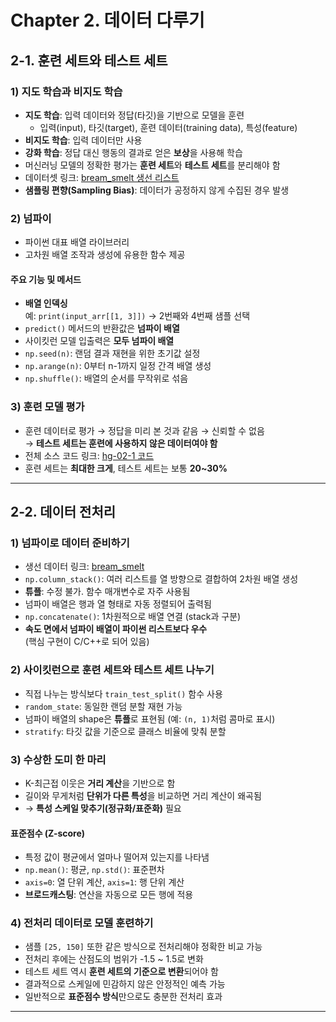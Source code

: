 # Chapter 2. 데이터 다루기

## 2-1. 훈련 세트와 테스트 세트

### 1) 지도 학습과 비지도 학습
- **지도 학습**: 입력 데이터와 정답(타깃)을 기반으로 모델을 훈련  
  - 입력(input), 타깃(target), 훈련 데이터(training data), 특성(feature)
- **비지도 학습**: 입력 데이터만 사용
- **강화 학습**: 정답 대신 행동의 결과로 얻은 **보상**을 사용해 학습
- 머신러닝 모델의 정확한 평가는 **훈련 세트**와 **테스트 세트**를 분리해야 함
- 데이터셋 링크: [bream_smelt 생선 리스트](http://bit.ly/bream_smelt)
- **샘플링 편향(Sampling Bias)**: 데이터가 공정하지 않게 수집된 경우 발생

### 2) 넘파이
- 파이썬 대표 배열 라이브러리  
- 고차원 배열 조작과 생성에 유용한 함수 제공

#### 주요 기능 및 메서드
- **배열 인덱싱**  
  예: `print(input_arr[[1, 3]])` → 2번째와 4번째 샘플 선택  
- `predict()` 메서드의 반환값은 **넘파이 배열**
- 사이킷런 모델 입출력은 **모두 넘파이 배열**
- `np.seed(n)`: 랜덤 결과 재현을 위한 초기값 설정
- `np.arange(n)`: 0부터 n-1까지 일정 간격 배열 생성
- `np.shuffle()`: 배열의 순서를 무작위로 섞음

### 3) 훈련 모델 평가
- 훈련 데이터로 평가 → 정답을 미리 본 것과 같음 → 신뢰할 수 없음  
  → **테스트 세트는 훈련에 사용하지 않은 데이터여야 함**
- 전체 소스 코드 링크: [hg-02-1 코드](https://bit.ly/hg-02-1)
- 훈련 세트는 **최대한 크게**, 테스트 세트는 보통 **20~30%**

---

## 2-2. 데이터 전처리

### 1) 넘파이로 데이터 준비하기
- 생선 데이터 링크: [bream_smelt](http://bit.ly/bream_smelt)
- `np.column_stack()`: 여러 리스트를 열 방향으로 결합하여 2차원 배열 생성
- **튜플**: 수정 불가. 함수 매개변수로 자주 사용됨
- 넘파이 배열은 행과 열 형태로 자동 정렬되어 출력됨
- `np.concatenate()`: 1차원적으로 배열 연결 (stack과 구분)
- **속도 면에서 넘파이 배열이 파이썬 리스트보다 우수**  
  (핵심 구현이 C/C++로 되어 있음)

### 2) 사이킷런으로 훈련 세트와 테스트 세트 나누기
- 직접 나누는 방식보다 `train_test_split()` 함수 사용
- `random_state`: 동일한 랜덤 분할 재현 가능
- 넘파이 배열의 shape은 **튜플**로 표현됨 (예: `(n, 1)`처럼 콤마로 표시)
- `stratify`: 타깃 값을 기준으로 클래스 비율에 맞춰 분할

### 3) 수상한 도미 한 마리
- K-최근접 이웃은 **거리 계산**을 기반으로 함
- 길이와 무게처럼 **단위가 다른 특성**을 비교하면 거리 계산이 왜곡됨
- → **특성 스케일 맞추기(정규화/표준화)** 필요

#### 표준점수 (Z-score)
- 특정 값이 평균에서 얼마나 떨어져 있는지를 나타냄
- `np.mean()`: 평균, `np.std()`: 표준편차
- `axis=0`: 열 단위 계산, `axis=1`: 행 단위 계산
- **브로드캐스팅**: 연산을 자동으로 모든 행에 적용

### 4) 전처리 데이터로 모델 훈련하기
- 샘플 `[25, 150]` 또한 같은 방식으로 전처리해야 정확한 비교 가능
- 전처리 후에는 산점도의 범위가 -1.5 ~ 1.5로 변화
- 테스트 세트 역시 **훈련 세트의 기준으로 변환**되어야 함
- 결과적으로 스케일에 민감하지 않은 안정적인 예측 가능
- 일반적으로 **표준점수 방식**만으로도 충분한 전처리 효과

---
